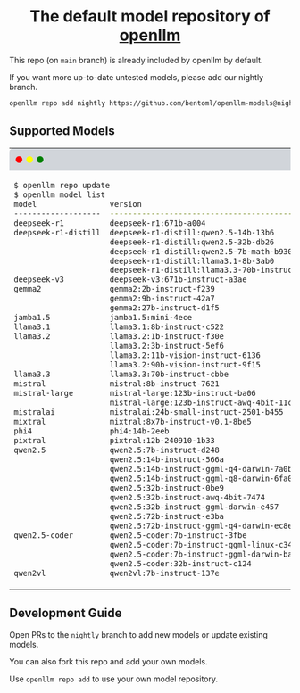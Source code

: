 <div align="center">
    <h1 align="center">The default model repository of <a href="https://github.com/bentoml/openllm">openllm</a></h1>
</div>

This repo (on `main` branch) is already included by openllm by default.

If you want more up-to-date untested models, please add our nightly branch.

```bash
openllm repo add nightly https://github.com/bentoml/openllm-models@nightly
```

## Supported Models
<table style="width: 100%; border-collapse: collapse;">
<tr>
  <td style="background-color: #D1D5DA; padding: 10px; border-radius: 8px 8px 0 0; width: 100%;">
    <span style="color: red;">●</span>
    <span style="color: yellow;">●</span>
    <span style="color: green;">●</span>
  </td>
</tr>
<tr>
<td>

```bash
$ openllm repo update
$ openllm model list
model                version                                         repo     required GPU RAM    platforms
-------------------  ----------------------------------------------  -------  ------------------  -----------
deepseek-r1          deepseek-r1:671b-a004                           default  80Gx16              linux
deepseek-r1-distill  deepseek-r1-distill:qwen2.5-14b-13b6            default  80G                 linux
                     deepseek-r1-distill:qwen2.5-32b-db26            default  80G                 linux
                     deepseek-r1-distill:qwen2.5-7b-math-b930        default  24G                 linux
                     deepseek-r1-distill:llama3.1-8b-3ab0            default  24G                 linux
                     deepseek-r1-distill:llama3.3-70b-instruct-1fc9  default  80Gx2               linux
deepseek-v3          deepseek-v3:671b-instruct-a3ae                  default  80Gx16              linux
gemma2               gemma2:2b-instruct-f239                         default  12G                 linux
                     gemma2:9b-instruct-42a7                         default  24G                 linux
                     gemma2:27b-instruct-d1f5                        default  80G                 linux
jamba1.5             jamba1.5:mini-4ece                              default  80Gx4               linux
llama3.1             llama3.1:8b-instruct-c522                       default  24G                 linux
llama3.2             llama3.2:1b-instruct-f30e                       default  24G                 linux
                     llama3.2:3b-instruct-5ef6                       default  24G                 linux
                     llama3.2:11b-vision-instruct-6136               default  80G                 linux
                     llama3.2:90b-vision-instruct-9f15               default  80Gx2               linux
llama3.3             llama3.3:70b-instruct-cbbe                      default  80Gx2               linux
mistral              mistral:8b-instruct-7621                        default  24G                 linux
mistral-large        mistral-large:123b-instruct-ba06                default  80Gx4               linux
                     mistral-large:123b-instruct-awq-4bit-11c2       default  80G                 linux
mistralai            mistralai:24b-small-instruct-2501-b455          default  80G                 linux
mixtral              mixtral:8x7b-instruct-v0.1-8be5                 default  80Gx2               linux
phi4                 phi4:14b-2eeb                                   default  80G                 linux
pixtral              pixtral:12b-240910-1b33                         default  80G                 linux
qwen2.5              qwen2.5:7b-instruct-d248                        default  24G                 linux
                     qwen2.5:14b-instruct-566a                       default  80G                 linux
                     qwen2.5:14b-instruct-ggml-q4-darwin-7a0b        default                      macos
                     qwen2.5:14b-instruct-ggml-q8-darwin-6fa0        default                      macos
                     qwen2.5:32b-instruct-0be9                       default  80G                 linux
                     qwen2.5:32b-instruct-awq-4bit-7474              default  40G                 linux
                     qwen2.5:32b-instruct-ggml-darwin-e457           default                      macos
                     qwen2.5:72b-instruct-e3ba                       default  80Gx2               linux
                     qwen2.5:72b-instruct-ggml-q4-darwin-ec8e        default                      macos
qwen2.5-coder        qwen2.5-coder:7b-instruct-3fbe                  default  24G                 linux
                     qwen2.5-coder:7b-instruct-ggml-linux-c347       default                      linux
                     qwen2.5-coder:7b-instruct-ggml-darwin-ba13      default                      macos
                     qwen2.5-coder:32b-instruct-c124                 default  80G                 linux
qwen2vl              qwen2vl:7b-instruct-137e                        default  24G                 linux

```

</td>
</tr>
</table>


## Development Guide

Open PRs to the `nightly` branch to add new models or update existing models.

You can also fork this repo and add your own models.

Use `openllm repo add` to use your own model repository.